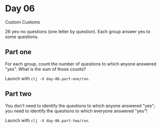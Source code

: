 # Day 06

Custom Customs

26 yes-no questions (one letter by question). Each group answer yes to some questions.

## Part one

For each group, count the number of questions to which anyone answered "yes". What is
the sum of those counts?

Launch with `clj -X day-06.part-one/run`.

## Part two

You don't need to identify the questions to which anyone answered "yes"; you need to
identify the questions to which everyone answered "yes"!

Launch with `clj -X day-06.part-two/run`.
